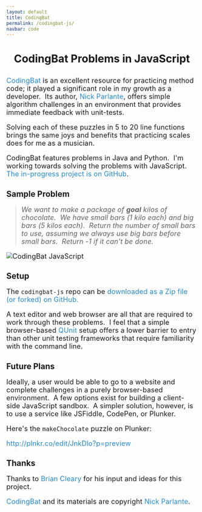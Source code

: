 ```yaml
---
layout: default
title: CodingBat
permalink: /codingbat-js/
navbar: code
---
```

<!-- #TODO: move CSS -->
<!-- #TODO: target line length: 45 to 75 characters (ideally 66) -->
<style>
div.container {
    max-width: 680px;
}
h1 {
    text-align: center;
    margin-bottom: 30px;
}
p {
    font-size: 18px;
    letter-spacing: 0.2px;
}
a {
    color: #268bd2;
    text-decoration: none;
}
</style>

# CodingBat Problems in JavaScript

<a href="http://codingbat.com/">CodingBat</a>
is an excellent resource for practicing method code;
it played a significant role in my growth as a developer. &nbsp;Its author,
<a href="http://cs.stanford.edu/people/nick/">Nick Parlante</a>, offers simple
algorithm challenges in an environment that provides immediate feedback with unit-tests.

Solving each of these puzzles in 5 to 20 line functions brings the same joys and benefits that
practicing scales does for me as a musician.

CodingBat features problems in Java and Python. &nbsp;I'm working towards solving the problems with
JavaScript.&nbsp;
<a href="https://github.com/ericcarraway/codingbat-js/">The in-progress project is on GitHub</a>.

## Sample Problem
> _We want to make a package of **goal** kilos of chocolate. &nbsp;We have small bars (1 kilo each)
> and big bars (5 kilos each). &nbsp;Return the number of small bars to use, assuming we always use
> big bars before small bars.&nbsp; Return -1 if it can't be done._

![CodingBat JavaScript](../assets/img/make-chocolate-in-plnkr.png)

## Setup
The `codingbat-js` repo can be <a href="https://github.com/ericcarraway/codingbat-js/">
downloaded as a Zip file (or forked) on GitHub.</a>

A text editor and web browser are all that are required to work through these problems.&nbsp;
I feel that a simple browser-based <a href="https://qunitjs.com/">QUnit</a> setup offers a lower
barrier to entry than other unit testing frameworks that require familiarity with the command line.

## Future Plans
Ideally, a user would be able to go to a website and complete challenges in a purely browser-based
environment. &nbsp;A few options exist for building a client-side JavaScript sandbox.&nbsp;
A simpler solution, however, is to use a service like JSFiddle, CodePen, or Plunker.

Here's the `makeChocolate` puzzle on Plunker:

<a href="http://plnkr.co/edit/JnkDlo?p=preview">http://plnkr.co/edit/JnkDlo?p=preview</a>

## Thanks
Thanks to <a href="https://github.com/ephetic">Brian Cleary</a> for his input and ideas
for this project.

<a href="http://codingbat.com/">CodingBat</a> and its materials are copyright
<a href="http://cs.stanford.edu/people/nick/">Nick&nbsp;Parlante</a>.

<br>
